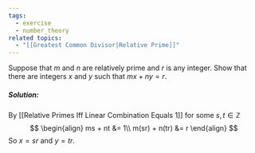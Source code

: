```yaml
---
tags:
  - exercise
  - number_theory
related topics:
  - "[[Greatest Common Divisor|Relative Prime]]"
---
```

Suppose that $m$ and $n$ are relatively prime and $r$ is any integer. Show that there are integers $x$ and $y$ such that $mx+ ny = r$.
##### Solution:
By [[Relative Primes Iff Linear Combination Equals 1]] for some $s,t\in\mathbb{Z}$$$
\begin{align}
	ms + nt &= 1\\
	m(sr) + n(tr) &= r
\end{align}
$$So $x=sr$ and $y=tr$.